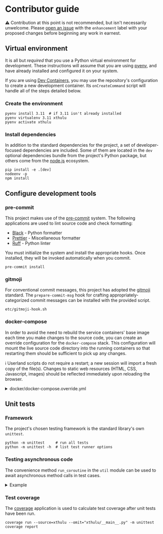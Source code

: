 # Contributor guide

⚠️ Contribution at this point is not recommended, but isn't necessarily
unwelcome. Please [open an issue] with the `enhancement` label with your
proposed changes before beginning any work in earnest.

## Virtual environment

It is all but _required_ that you use a Python virtual environment for
development. These instructions will assume that you are using [pyenv], and have
already installed and configured it on your system.

If you are using [Dev Containers], you may use the repository's configuration to
create a new development container. Its `onCreateCommand` script will handle all
of the steps detailed below.

### Create the environment

```shell
pyenv install 3.11  # if 3.11 isn't already installed
pyenv virtualenv 3.11 xthulu
pyenv activate xthulu
```

### Install dependencies

In addition to the standard dependencies for the project, a set of
developer-focused dependencies are included. Some of them are located in the
`dev` optional dependencies bundle from the project's Python package, but others
come from the [node.js] ecosystem.

```shell
pip install -e .[dev]
nodeenv -p
npm install
```

## Configure development tools

### pre-commit

This project makes use of the [pre-commit] system. The following applications
are used to lint source code and check formatting:

- [Black] - Python formatter
- [Prettier] - Miscellaneous formatter
- [Ruff] - Python linter

You must initialize the system and install the appropriate hooks. Once
installed, they will be invoked automatically when you commit.

```shell
pre-commit install
```

### gitmoji

For conventional commit messages, this project has adopted the [gitmoji]
standard. The `prepare-commit-msg` hook for crafting appropriately-categorized
commit messages can be installed with the provided script.

```shell
etc/gitmoji-hook.sh
```

### docker-compose

In order to avoid the need to rebuild the service containers' base image each
time you make changes to the source code, you can create an override
configuration for the `docker-compose` stack. This configuration will mount the
live source code directory into the running containers so that restarting them
should be sufficient to pick up any changes.

ℹ️ Userland scripts do not require a restart; a new session will import a fresh
copy of the file(s). Changes to static web resources (HTML, CSS, Javascript,
images) should be reflected immediately upon reloading the browser.

<details>
<summary>docker/docker-compose.override.yml</summary>

```yaml
version: "3"

services:
  ssh:
    volumes:
      - ./xthulu:/app/xthulu

  web:
    volumes:
      - ./xthulu:/app/xthulu

  web-static:
    volumes:
      - ./xthulu/web/static:/usr/share/nginx/html
```

</details>

## Unit tests

### Framework

The project's chosen testing framework is the standard library's own `unittest`.

```shell
python -m unittest     # run all tests
python -m unittest -h  # list test runner options
```

### Testing asynchronous code

The convenience method `run_coroutine` in the `util` module can be used to await
asynchronous method calls in test cases.

<details>
<summary>Example</summary>

```python
"""Example tests"""

# stdlib
from unittest import TestCase
from unittest.mock import AsyncMock, patch

# local
from xthulu.some_package import some_asynchronous_method
from xthulu.util import run_coroutine


class TestExample(TestCase):

    """Example test case"""

    @patch("xthulu.some_package.a_different_asynchronous_method")
    def test_something_asynchronous(self, mock_method: AsyncMock):
        """Asynchronous method A should await asynchronous method B."""

        result = run_coroutine(some_asynchronous_method())

        assert result == "expected result"
        mock_method.assert_awaited_once()
```

</details>

### Test coverage

The [coverage] application is used to calculate test coverage after unit tests
have been run.

```shell
coverage run --source=xthulu --omit="xthulu/__main__.py" -m unittest
coverage report
```

[open an issue]: https://github.com/haliphax/xthulu/issues/new?labels=enhancement&title=Proposal:%20
[pyenv]: https://github.com/pyenv/pyenv
[dev containers]: https://containers.dev/
[node.js]: https://nodejs.org
[pre-commit]: https://pre-commit.com/
[black]: https://black.readthedocs.io/en/stable/index.html
[prettier]: https://prettier.io/
[ruff]: https://beta.ruff.rs/docs/
[gitmoji]: https://gitmoji.dev
[coverage]: https://coverage.readthedocs.io/en/latest/
